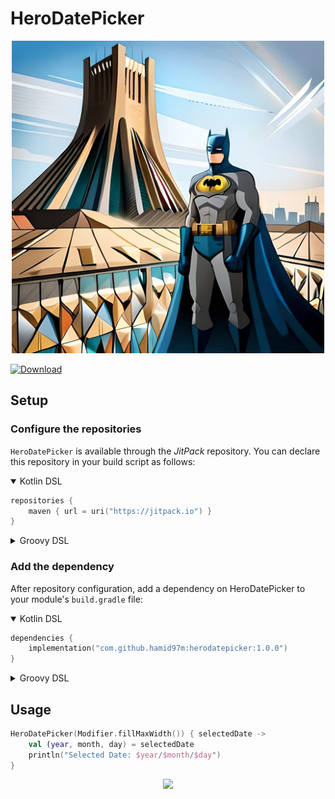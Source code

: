 # HeroDatePicker

<p align="center">
<img alt="Banner" src="./images/banner.jpg" width="500"/>
</p>

[![Download](https://img.shields.io/jitpack/version/com.github.hamid97m/herodatepicker)](https://jitpack.io/#hamid97m/herodatepicker)

## Setup

### Configure the repositories

`HeroDatePicker` is available through the *JitPack* repository. You can declare this repository in
your build script as follows:

<details open>
<summary>Kotlin DSL</summary>

```kotlin
repositories {
    maven { url = uri("https://jitpack.io") }
}
```

</details>

<details>
<summary>Groovy DSL</summary>

```groovy
repositories {
    maven { url 'https://jitpack.io' }
}
```

</details>

### Add the dependency

After repository configuration, add a dependency on HeroDatePicker to your module's `build.gradle`
file:

<details open>
<summary>Kotlin DSL</summary>

```kotlin
dependencies {
    implementation("com.github.hamid97m:herodatepicker:1.0.0")
}
```

</details>

<details>
<summary>Groovy DSL</summary>

```groovy
dependencies {
    implementation 'com.github.hamid97m:herodatepicker:1.0.0'
}
```

</details>

## Usage

```kotlin
HeroDatePicker(Modifier.fillMaxWidth()) { selectedDate ->
    val (year, month, day) = selectedDate
    println("Selected Date: $year/$month/$day")
}
```

<p align="center">
<img src="https://github.com/hamid97m/HeroDatePicker/blob/master/images/library.png" width="250 ">
</p>
